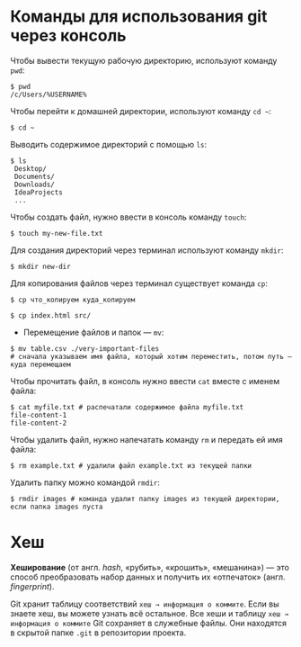 # Команды для использования git через консоль

Чтобы вывести текущую рабочую директорию, используют команду `pwd`:

```
$ pwd
/c/Users/%USERNAME%
```

Чтобы перейти к домашней директории, используют команду `cd ~`:

```
$ cd ~
```

Выводить содержимое директорий с помощью `ls`:

```
$ ls
 Desktop/
 Documents/
 Downloads/
 IdeaProjects
 ...
```

Чтобы создать файл, нужно ввести в консоль команду `touch`:

```
$ touch my-new-file.txt
```

Для создания директорий через терминал используют команду `mkdir`:

```
$ mkdir new-dir
```

Для копирования файлов через терминал существует команда `cp`:

```
$ cp что_копируем куда_копируем

$ cp index.html src/
```

- Перемещение файлов и папок — `mv`:

```
$ mv table.csv ./very-important-files
# сначала указываем имя файла, который хотим переместить, потом путь — куда перемещаем
```

Чтобы прочитать файл, в консоль нужно ввести `cat` вместе с именем файла:

```
$ cat myfile.txt # распечатали содержимое файла myfile.txt
file-content-1
file-content-2
```

Чтобы удалить файл, нужно напечатать команду `rm` и передать ей имя файла:

```
$ rm example.txt # удалили файл example.txt из текущей папки
```

Удалить папку можно командой `rmdir`:

```
$ rmdir images # команда удалит папку images из текущей директории, если папка images пуста
```

# Хеш

**Хеширование** (от англ. _hash_, «рубить», «крошить», «мешанина») — это способ преобразовать набор данных и получить их «отпечаток» (англ. _fingerprint_).

Git хранит таблицу соответствий `хеш → информация о коммите`. Если вы знаете хеш, вы можете узнать всё остальное.
Все хеши и таблицу `хеш → информация о коммите` Git сохраняет в служебные файлы. Они находятся в скрытой папке `.git` в репозитории проекта.
